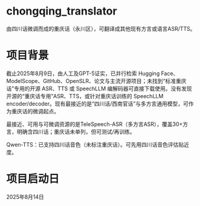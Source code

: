 # chongqing_translator
由四川话微调而成的重庆话（永川区），可翻译成其他现有方言或语言ASR/TTS。

# 项目背景
截止2025年8月9日，由人工及GPT-5证实，已并行检索 Hugging Face、ModelScope、GitHub、OpenSLR、论文与主流开源项目；未找到“标准重庆话”专用的开源 ASR、TTS 或 SpeechLLM 编解码器可直接下载使用。没有发现开源的“重庆话专用”ASR、TTS，或针对重庆话训练的 SpeechLLM encoder/decoder。现有最接近的是“四川话/西南官话”与多方言通用模型，可作为重庆话的微调起点。

最接近、可用与可微调资源的是TeleSpeech-ASR（多方言ASR），覆盖30+方言，明确含四川话；重庆话未单列，但可测试/再训练。

Qwen-TTS：已支持四川话音色（未标注重庆话）。可先用四川话音色评估贴近度。


# 项目启动日
2025年8月14日
